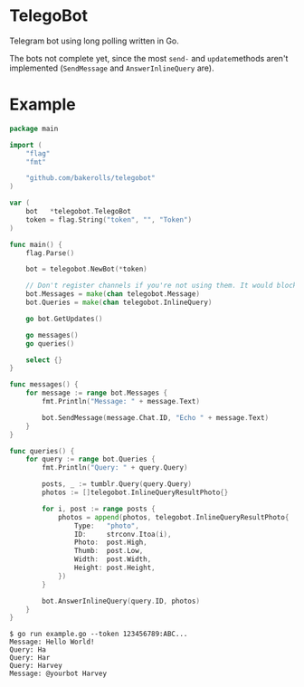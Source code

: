 # TelegoBot

Telegram bot using long polling written in Go.

The bots not complete yet, since the most `send-` and `update`methods aren't implemented (`SendMessage` and `AnswerInlineQuery` are).

# Example

```go
package main

import (
	"flag"
	"fmt"

	"github.com/bakerolls/telegobot"
)

var (
	bot   *telegobot.TelegoBot
	token = flag.String("token", "", "Token")
)

func main() {
	flag.Parse()

	bot = telegobot.NewBot(*token)

	// Don't register channels if you're not using them. It would block the process.
	bot.Messages = make(chan telegobot.Message)
	bot.Queries = make(chan telegobot.InlineQuery)

	go bot.GetUpdates()

	go messages()
	go queries()

	select {}
}

func messages() {
	for message := range bot.Messages {
		fmt.Println("Message: " + message.Text)

		bot.SendMessage(message.Chat.ID, "Echo " + message.Text)
	}
}

func queries() {
	for query := range bot.Queries {
		fmt.Println("Query: " + query.Query)

		posts, _ := tumblr.Query(query.Query)
		photos := []telegobot.InlineQueryResultPhoto{}

		for i, post := range posts {
			photos = append(photos, telegobot.InlineQueryResultPhoto{
				Type:   "photo",
				ID:     strconv.Itoa(i),
				Photo:  post.High,
				Thumb:  post.Low,
				Width:  post.Width,
				Height: post.Height,
			})
		}

		bot.AnswerInlineQuery(query.ID, photos)
	}
}
```

```shell
$ go run example.go --token 123456789:ABC...
Message: Hello World!
Query: Ha
Query: Har
Query: Harvey
Message: @yourbot Harvey
```
